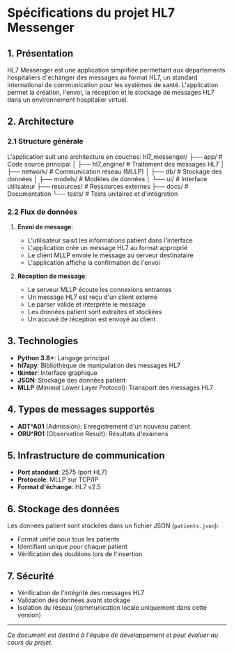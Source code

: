 # Spécifications du projet HL7 Messenger

## 1. Présentation

HL7 Messenger est une application simplifiée permettant aux départements hospitaliers d'échanger des messages au format HL7, un standard international de communication pour les systèmes de santé. L'application permet la création, l'envoi, la réception et le stockage de messages HL7 dans un environnement hospitalier virtuel.

## 2. Architecture

### 2.1 Structure générale

L'application suit une architecture en couches:
hl7_messenger/ ├── app/                      # Code source principal │   ├── hl7_engine/          # Traitement des messages HL7 │   ├── network/             # Communication réseau (MLLP) │   ├── db/                  # Stockage des données │   ├── models/              # Modèles de données │   └── ui/                  # Interface utilisateur ├── resources/               # Ressources externes ├── docs/                    # Documentation └── tests/                   # Tests unitaires et d'intégration
### 2.2 Flux de données

1. **Envoi de message**:
   - L'utilisateur saisit les informations patient dans l'interface
   - L'application crée un message HL7 au format approprié
   - Le client MLLP envoie le message au serveur destinataire
   - L'application affiche la confirmation de l'envoi

2. **Réception de message**:
   - Le serveur MLLP écoute les connexions entrantes
   - Un message HL7 est reçu d'un client externe
   - Le parser valide et interprète le message
   - Les données patient sont extraites et stockées
   - Un accusé de réception est envoyé au client

## 3. Technologies

- **Python 3.8+**: Langage principal
- **hl7apy**: Bibliothèque de manipulation des messages HL7
- **tkinter**: Interface graphique
- **JSON**: Stockage des données patient
- **MLLP** (Minimal Lower Layer Protocol): Transport des messages HL7

## 4. Types de messages supportés

- **ADT^A01** (Admission): Enregistrement d'un nouveau patient
- **ORU^R01** (Observation Result): Résultats d'examens

## 5. Infrastructure de communication

- **Port standard**: 2575 (port HL7)
- **Protocole**: MLLP sur TCP/IP
- **Format d'échange**: HL7 v2.5

## 6. Stockage des données

Les données patient sont stockées dans un fichier JSON (`patients.json`):
- Format unifié pour tous les patients
- Identifiant unique pour chaque patient
- Vérification des doublons lors de l'insertion

## 7. Sécurité

- Vérification de l'intégrité des messages HL7
- Validation des données avant stockage
- Isolation du réseau (communication locale uniquement dans cette version)

---

*Ce document est destiné à l'équipe de développement et peut évoluer au cours du projet.*